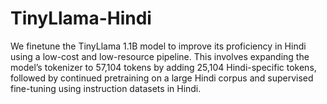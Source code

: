 # TinyLlama-Hindi
We finetune the TinyLlama 1.1B model to improve its proficiency in Hindi using a low-cost and low-resource pipeline. This involves expanding the model’s tokenizer to 57,104 tokens by adding 25,104 Hindi-specific tokens, followed by continued pretraining on a large Hindi corpus and supervised fine-tuning using instruction datasets in Hindi. 
